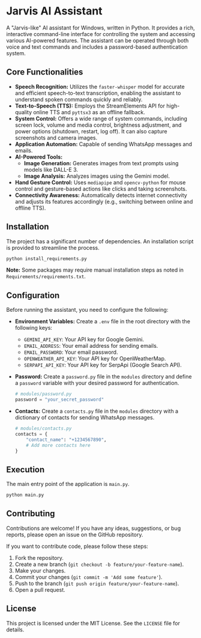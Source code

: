 # Jarvis AI Assistant

A "Jarvis-like" AI assistant for Windows, written in Python. It provides a rich, interactive command-line interface for controlling the system and accessing various AI-powered features. The assistant can be operated through both voice and text commands and includes a password-based authentication system.

## Core Functionalities

*   **Speech Recognition:** Utilizes the `faster-whisper` model for accurate and efficient speech-to-text transcription, enabling the assistant to understand spoken commands quickly and reliably.
*   **Text-to-Speech (TTS):** Employs the StreamElements API for high-quality online TTS and `pyttsx3` as an offline fallback.
*   **System Control:** Offers a wide range of system commands, including screen lock, volume and media control, brightness adjustment, and power options (shutdown, restart, log off). It can also capture screenshots and camera images.
*   **Application Automation:** Capable of sending WhatsApp messages and emails.
*   **AI-Powered Tools:**
    *   **Image Generation:** Generates images from text prompts using models like DALL-E 3.
    *   **Image Analysis:** Analyzes images using the Gemini model.
*   **Hand Gesture Control:** Uses `mediapipe` and `opencv-python` for mouse control and gesture-based actions like clicks and taking screenshots.
*   **Connectivity Awareness:** Automatically detects internet connectivity and adjusts its features accordingly (e.g., switching between online and offline TTS).

## Installation

The project has a significant number of dependencies. An installation script is provided to streamline the process.

```bash
python install_requirements.py
```

**Note:** Some packages may require manual installation steps as noted in `Requirements/requirements.txt`.

## Configuration

Before running the assistant, you need to configure the following:

*   **Environment Variables:** Create a `.env` file in the root directory with the following keys:
    *   `GEMINI_API_KEY`: Your API key for Google Gemini.
    *   `EMAIL_ADDRESS`: Your email address for sending emails.
    *   `EMAIL_PASSWORD`: Your email password.
    *   `OPENWEATHER_API_KEY`: Your API key for OpenWeatherMap.
    *   `SERPAPI_API_KEY`: Your API key for SerpApi (Google Search API).

*   **Password:** Create a `password.py` file in the `modules` directory and define a `password` variable with your desired password for authentication.

    ```python
    # modules/password.py
    password = "your_secret_password"
    ```

*   **Contacts:** Create a `contacts.py` file in the `modules` directory with a dictionary of contacts for sending WhatsApp messages.

    ```python
    # modules/contacts.py
    contacts = {
        "contact_name": "+1234567890",
        # Add more contacts here
    }
    ```



## Execution

The main entry point of the application is `main.py`.

```bash
python main.py
```

## Contributing

Contributions are welcome! If you have any ideas, suggestions, or bug reports, please open an issue on the GitHub repository.

If you want to contribute code, please follow these steps:

1.  Fork the repository.
2.  Create a new branch (`git checkout -b feature/your-feature-name`).
3.  Make your changes.
4.  Commit your changes (`git commit -m 'Add some feature'`).
5.  Push to the branch (`git push origin feature/your-feature-name`).
6.  Open a pull request.

## License

This project is licensed under the MIT License. See the `LICENSE` file for details.
